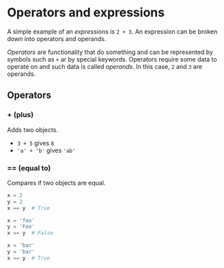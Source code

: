 # Operators and expressions

A simple example of an _expressions_ is `2 + 3`. An expression can be broken down into
operators and operands.

_Operators_ are functionality that do something and can be represented by symbols such
as `+` ar by special keywords. Operators require some data to operate on and such data
is called _operands_. In this case, `2` and `3` are operands.

## Operators

### + (plus)

Adds two objects.

* `3 + 5` gives `8`
* `'a' + 'b'` gives `'ab'`

### == (equal to)

Compares if two objects are equal.

```python
x = 2
y = 2
x == y  # True

x = 'foo'
y = 'Foo'
x == y  # False

x = 'bar'
y = 'bar'
x == y  # True
```
